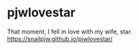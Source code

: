 # pjwlovestar
That moment, I fell in love with my wife, star.
https://snailpjw.github.io/pjwlovestar/
